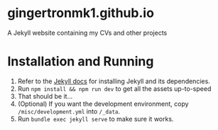 # gingertronmk1.github.io

A Jekyll website containing my CVs and other projects

# Installation and Running

1. Refer to the [Jekyll docs](https://jekyllrb.com/docs/installation) for installing Jekyll and its dependencies.
2. Run `npm install && npm run dev` to get all the assets up-to-speed
3. That should be it...
4. (Optional) If you want the development environment, copy `/misc/development.yml` into `/_data`.
5. Run `bundle exec jekyll serve` to make sure it works.
